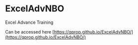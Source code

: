 # ExcelAdvNBO
Excel Advance Training

Can be accessed here [https://qprop.github.io/ExcelAdvNBO/](https://qprop.github.io/ExcelAdvNBO/)

